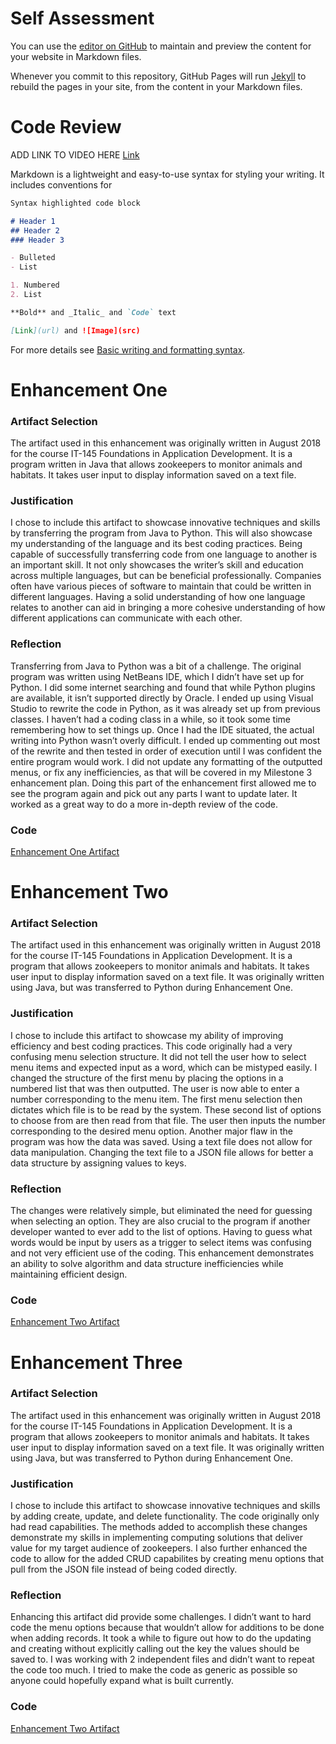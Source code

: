 # Self Assessment

You can use the [editor on GitHub](https://github.com/acaprio/acaprio.github.io/edit/main/index.md) to maintain and preview the content for your website in Markdown files.

Whenever you commit to this repository, GitHub Pages will run [Jekyll](https://jekyllrb.com/) to rebuild the pages in your site, from the content in your Markdown files.

# Code Review

ADD LINK TO VIDEO HERE
[Link](url)

Markdown is a lightweight and easy-to-use syntax for styling your writing. It includes conventions for

```markdown
Syntax highlighted code block

# Header 1
## Header 2
### Header 3

- Bulleted
- List

1. Numbered
2. List

**Bold** and _Italic_ and `Code` text

[Link](url) and ![Image](src)
```

For more details see [Basic writing and formatting syntax](https://docs.github.com/en/github/writing-on-github/getting-started-with-writing-and-formatting-on-github/basic-writing-and-formatting-syntax).

# Enhancement One

### Artifact Selection
The artifact used in this enhancement was originally written in August 2018 for the course IT-145 Foundations in Application Development. It is a program written in Java that allows zookeepers to monitor animals and habitats. It takes user input to display information saved on a text file. 

### Justification
I chose to include this artifact to showcase innovative techniques and skills by transferring the program from Java to Python. This will also showcase my understanding of the language and its best coding practices. Being capable of successfully transferring code from one language to another is an important skill. It not only showcases the writer’s skill and education across multiple languages, but can be beneficial professionally. Companies often have various pieces of software to maintain that could be written in different languages. Having a solid understanding of how one language relates to another can aid in bringing a more cohesive understanding of how different applications can communicate with each other. 

### Reflection
Transferring from Java to Python was a bit of a challenge. The original program was written using NetBeans IDE, which I didn’t have set up for Python. I did some internet searching and found that while Python plugins are available, it isn’t supported directly by Oracle. I ended up using Visual Studio to rewrite the code in Python, as it was already set up from previous classes. I haven’t had a coding class in a while, so it took some time remembering how to set things up. Once I had the IDE situated, the actual writing into Python wasn’t overly difficult. I ended up commenting out most of the rewrite and then tested in order of execution until I was confident the entire program would work. I did not update any formatting of the outputted menus, or fix any inefficiencies, as that will be covered in my Milestone 3 enhancement plan. Doing this part of the enhancement first allowed me to see the program again and pick out any parts I want to update later. It worked as a great way to do a more in-depth review of the code. 

### Code
[Enhancement One Artifact](https://github.com/acaprio/acaprio.github.io/tree/main/Enhancement%20One)

# Enhancement Two

### Artifact Selection
The artifact used in this enhancement was originally written in August 2018 for the course IT-145 Foundations in Application Development. It is a program that allows zookeepers to monitor animals and habitats. It takes user input to display information saved on a text file. It was originally written using Java, but was transferred to Python during Enhancement One.

### Justification
I chose to include this artifact to showcase my ability of improving efficiency and best coding practices. This code originally had a very confusing menu selection structure. It did not tell the user how to select menu items and expected input as a word, which can be mistyped easily. I changed the structure of the first menu by placing the options in a numbered list that was then outputted. The user is now able to enter a number corresponding to the menu item. The first menu selection then dictates which file is to be read by the system. These second list of options to choose from are then read from that file. The user then inputs the number corresponding to the desired menu option. Another major flaw in the program was how the data was saved. Using a text file does not allow for data manipulation. Changing the text file to a JSON file allows for better a data structure by assigning values to keys.

### Reflection
The changes were relatively simple, but eliminated the need for guessing when selecting an option. They are also crucial to the program if another developer wanted to ever add to the list of options. Having to guess what words would be input by users as a trigger to select items was confusing and not very efficient use of the coding. This enhancement demonstrates an ability to solve algorithm and data structure inefficiencies while maintaining efficient design. 

### Code
[Enhancement Two Artifact](https://github.com/acaprio/acaprio.github.io/tree/main/Enhancement%20Two)

# Enhancement Three

### Artifact Selection
The artifact used in this enhancement was originally written in August 2018 for the course IT-145 Foundations in Application Development. It is a program that allows zookeepers to monitor animals and habitats. It takes user input to display information saved on a text file. It was originally written using Java, but was transferred to Python during Enhancement One.

### Justification
I chose to include this artifact to showcase innovative techniques and skills by adding create, update, and delete functionality. The code originally only had read capabilities. The methods added to accomplish these changes demonstrate my skills in implementing computing solutions that deliver value for my target audience of zookeepers. I also further enhanced the code to allow for the added CRUD capabilites by creating menu options that pull from the JSON file instead of being coded directly. 

### Reflection
Enhancing this artifact did provide some challenges. I didn’t want to hard code the menu options because that wouldn’t allow for additions to be done when adding records. It took a while to figure out how to do the updating and creating without explicitly calling out the key the values should be saved to. I was working with 2 independent files and didn’t want to repeat the code too much. I tried to make the code as generic as possible so anyone could hopefully expand what is built currently. 

### Code
[Enhancement Two Artifact](https://github.com/acaprio/acaprio.github.io/tree/main/Enhancement%20Three)
